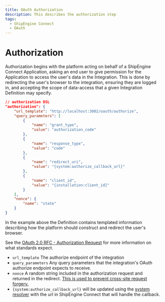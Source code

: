 ```yaml
---
title: OAuth Authorization
description: This describes the authorization step
tags:
  - ShipEngine Connect
  - OAuth
---
```


# Authorization
Authorization begins with the platform acting on behalf of a ShipEngine Connect Application,
asking an end user to give permission for the Application to access the user's
data in the Integration. This is done by redirecting the user's browser to the
integration, ensuring they are logged in, and accepting the scope of data-access
that a given Integration Definition may specify.

```json
// authorization DSL
"authorization": {
    "url_template": "http://localhost:3002/oauth/authorize",
    "query_parameters": [
        {
            "name": "grant_type",
            "value": "authorization_code"
        },
        {
            "name": "response_type",
            "value": "code"
        },
        {
            "name": "redirect_uri",
            "value": "{system:authorize_callback_url}"
        },
        {
            "name": "client_id",
            "value": "{installation:client_id}"
        }
    ],
    "nonce": {
        "name": "state"
    }
}
```

In the example above the Definition contains templated information describing
how the platform should construct and redirect the user's browser. 

See the [OAuth 2.0 RFC - Authorization Request](https://tools.ietf.org/html/rfc6749#section-4.1.1)
for more information on what standards expect.

- `url_template` The authorize endpoint of the integration
- `query_parameters` Any query parameters that the integration's OAuth authorize
endpoint expects to receive.
- `nonce` A random string included in the authorization request and returned in the redirect. [This is used to prevent cross-site request forgery.](https://datatracker.ietf.org/doc/html/rfc6749#section-10.12)
- `{system:authorize_callback_url}` will be updated using the [system resolver](../templating/system.md) with the url in ShipEngine Connect that will handle the callback.
